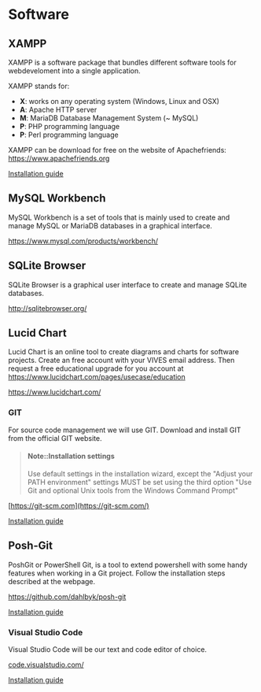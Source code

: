 # Software

## XAMPP

XAMPP is a software package that bundles different software tools for webdeveloment into a single application.

XAMPP stands for: 
* **X**: works on any operating system (Windows, Linux and OSX)
* **A**: Apache HTTP server
* **M**: MariaDB Database Management System (~ MySQL)
* **P**: PHP programming language
* **P**: Perl programming language

XAMPP can be download for free on the website of Apachefriends: https://www.apachefriends.org

[Installation guide](https://sillevl.gitbooks.io/software-installation-guide/content/xampp/xampp.html)

## MySQL Workbench

MySQL Workbench is a set of tools that is mainly used to create and manage MySQL or MariaDB databases in a graphical interface. 

https://www.mysql.com/products/workbench/

## SQLite Browser

SQLite Browser is a graphical user interface to create and manage SQLite databases.

http://sqlitebrowser.org/

## Lucid Chart

Lucid Chart is an online tool to create diagrams and charts for software projects. Create an free account with your VIVES email address. Then request a free educational upgrade for you account at https://www.lucidchart.com/pages/usecase/education

https://www.lucidchart.com/

### GIT

For source code management we will use GIT. Download and install GIT from the official GIT website.

> #### Note::Installation settings
>
> Use default settings in the installation wizard, except the "Adjust your PATH environment" settings MUST be set using the third option "Use Git and optional Unix tools from the Windows Command Prompt"

[https://git-scm.com](https://git-scm.com/)

[Installation guide](https://sillevl.gitbooks.io/software-installation-guide/content/git/git.html)

## Posh-Git

PoshGit or PowerShell Git, is a tool to extend powershell with some handy features when working in a Git project. Follow the installation steps described at the webpage.

https://github.com/dahlbyk/posh-git

[Installation guide](https://sillevl.gitbooks.io/software-installation-guide/content/git/posh-git/poshgit.html)

### Visual Studio Code

Visual Studio Code
 will be our text and code editor of choice.

[code.visualstudio.com/](https://code.visualstudio.com/)

[Installation guide](https://sillevl.gitbooks.io/software-installation-guide/content/visual-studio-code/visual-studio-code.html)
